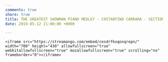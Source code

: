 ```yaml
---
comments: true
share: true
title: THE GREATEST SHOWMAN PIANO MEDLEY - COSTANTINO CARRARA - SECTION C
date: 2019-05-12 21:00:00 +0000

---
```

    <iframe src="https://streamango.com/embed/cesdrfkoqonqrepn/" width="700" height="430" allowfullscreen="true" webkitallowfullscreen="true" mozallowfullscreen="true" scrolling="no" frameborder="0"></iframe>